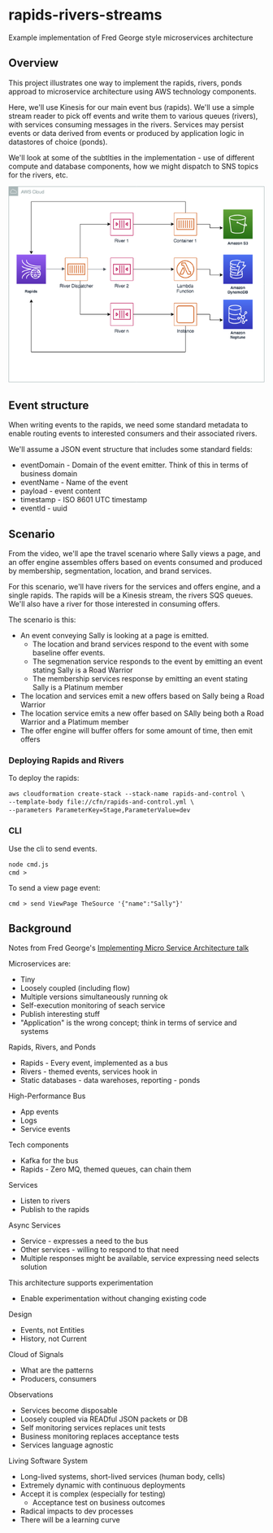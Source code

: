 # rapids-rivers-streams

Example implementation of Fred George style microservices architecture

## Overview

This project illustrates one way to implement the rapids, rivers, ponds approad to microservice architecture using AWS technology components.

Here, we'll use Kinesis for our main event bus (rapids). We'll use a simple stream reader to pick off events and write them to various queues (rivers), with services consuming messages in the rivers. Services may persist events or data derived from events or produced by application logic in datastores of choice (ponds).

We'll look at some of the subtlties in the implementation - use of different compute and database components, how we might dispatch to SNS topics for the rivers, etc.

![](./rapids-rivers-ponds.png)

## Event structure

When writing events to the rapids, we need some standard metadata to enable routing events to interested consumers and their associated rivers.

We'll assume a JSON event structure that includes some standard fields:

* eventDomain - Domain of the event emitter. Think of this in terms of business domain
* eventName - Name of the event
* payload - event content
* timestamp - ISO 8601 UTC timestamp
* eventId - uuid

## Scenario

From the video, we'll ape the travel scenario where Sally views a page, and an offer engine assembles offers based on events consumed and produced by membership, segmentation, location, and brand services.

For this scenario, we'll have rivers for the services and offers engine, and a single rapids. The rapids will be a Kinesis stream, the rivers SQS queues. We'll also have a river for those interested in consuming offers.

The scenario is this:

* An event conveying Sally is looking at a page is emitted.
    * The location and brand services respond to the event with some baseline offer events. 
    * The segmenation service responds to the event by emitting an event stating Sally is a Road Warrior
    * The membership services response by emitting an event stating Sally is a Platinum member
* The location and services emit a new offers based on Sally being a Road Warrior
* The location service emits a new offer based on SAlly being both a Road Warrior and a Platimum member
* The offer engine will buffer offers for some amount of time, then emit offers

### Deploying Rapids and Rivers

To deploy the rapids:

```console
aws cloudformation create-stack --stack-name rapids-and-control \
--template-body file://cfn/rapids-and-control.yml \
--parameters ParameterKey=Stage,ParameterValue=dev
```

### CLI

Use the cli to send events.

```console
node cmd.js 
cmd >
```

To send a view page event:

```console
cmd > send ViewPage TheSource '{"name":"Sally"}'
```

## Background

Notes from Fred George's [Implementing Micro Service Architecture talk](https://vimeo.com/79866979)

Microservices are:

* Tiny
* Loosely coupled (including flow)
* Multiple versions simultaneously running ok
* Self-execution monitoring of seach service
* Publish interesting stuff
* "Application" is the wrong concept; think in terms of service and systems

Rapids, Rivers, and Ponds

* Rapids - Every event, implemented as a bus
* Rivers - themed events, services hook in
* Static databases - data warehoses, reporting - ponds

High-Performance Bus

* App events
* Logs
* Service events

Tech components

* Kafka for the bus
* Rapids - Zero MQ, themed queues, can chain them

Services

* Listen to rivers
* Publish to the rapids

Async Services

* Service - expresses a need to the bus
* Other services - willing to respond to that need
* Multiple responses might be available, service expressing need selects solution

This architecture supports experimentation

* Enable experimentation without changing existing code

Design
* Events, not Entities
* History, not Current

Cloud of Signals

* What are the patterns
* Producers, consumers

Observations

* Services become disposable
* Loosely coupled via READful JSON packets or DB
* Self monitoring services replaces unit tests
* Business monitoring replaces acceptance tests
* Services language agnostic

Living Software System

* Long-lived systems, short-lived services (human body, cells)
* Extremely dynamic with continuous deployments
* Accept it is complex (especially for testing)
    * Acceptance test on business outcomes
* Radical impacts to dev processes
* There will be a learning curve